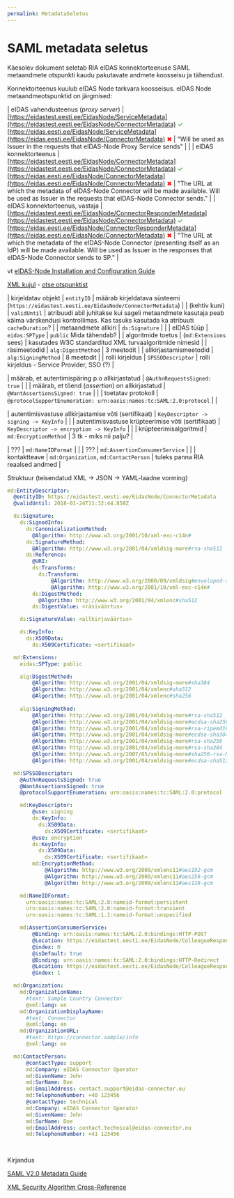 ```yaml
---
permalink: MetadataSeletus
---
```


# SAML metadata seletus

Käesolev dokument seletab RIA eIDAS konnektorteenuse SAML metaandmete otspunkti kaudu pakutavate andmete koosseisu ja tähendust.

Konnektorteenus kuulub eIDAS Node tarkvara koosseisus. eIDAS Node metaandmeotspunktid on järgmised:

| eIDAS vahendusteenus (_proxy server_) | [https://eidastest.eesti.ee/EidasNode/ServiceMetadata](https://eidastest.eesti.ee/EidasNode/ConnectorMetadata) <span style='color:green;'>&#10003;</span><br> [https://eidas.eesti.ee/EidasNode/ServiceMetadata](https://eidas.eesti.ee/EidasNode/ConnectorMetadata) <span style='color:red;'>&#10006;</span> | "Will be used as Issuer in the requests that eIDAS-Node Proxy Service sends" |
|
| eIDAS konnektorteenus | [https://eidastest.eesti.ee/EidasNode/ConnectorMetadata](https://eidastest.eesti.ee/EidasNode/ConnectorMetadata) <span style='color:green;'>&#10003;</span><br> [https://eidas.eesti.ee/EidasNode/ConnectorMetadata](https://eidas.eesti.ee/EidasNode/ConnectorMetadata) <span style='color:red;'>&#10006;</span> | "The URL at which the metadata of eIDAS-Node Connector will be made available. Will be used as 
Issuer in the requests that eIDAS-Node Connector sends." |
| eIDAS konnektorteenus, vastaja | [https://eidastest.eesti.ee/EidasNode/ConnectorResponderMetadata](https://eidastest.eesti.ee/EidasNode/ConnectorMetadata) <span style='color:green;'>&#10003;</span><br> [https://eidas.eesti.ee/EidasNode/ConnectorResponderMetadata](https://eidas.eesti.ee/EidasNode/ConnectorMetadata) <span style='color:red;'>&#10006;</span> | "The URL at which the metadata of the eIDAS-Node Connector (presenting itself as an IdP) will be made available. Will be used as Issuer in the responses that eIDAS-Node Connector sends to SP." |

vt [eIDAS-Node Installation and Configuration Guide](https://ec.europa.eu/cefdigital/wiki/display/CEFDIGITAL/eIDAS-Node+-+Current+release?preview=/46992189/52603174/eIDAS-Node%20Installation%20and%20Configuration%20Guide.pdf)

[XML kujul](files/SAML-Metadata.xml) - [otse otspunktist](https://eidastest.eesti.ee/EidasNode/ConnectorMetadata)

| kirjeldatav objekt | `entityID` | määrab kirjeldatava süsteemi (`https://eidastest.eesti.ee/EidasNode/ConnectorMetadata`) |
| (kehtiv kuni) | `validUntil` |  atribuudi abil juhitakse kui sageli metaandmete kasutaja peab käima värskendusi kontrollimas. Kas tasuks kasutada ka atribuuti `cacheDuration`? |
| metaandmete allkiri | `ds:Signature` |  |
| eIDAS tüüp | `eidas:SPType` | `public` Mida tähendab? |
| algoritmide toetus | (`md:Extensions` sees) | kasutades W3C standarditud XML turvaalgoritmide nimesid |
| räsimeetodid | `alg:DigestMethod` | 3 meetodit |
| allkirjastamismeetodid | `alg:SigningMethod` | 8 meetodit |
| rolli kirjeldus | `SPSSODescriptor` | rolli kirjeldus - Service Provider, SSO (?) |


| määrab, et autentimispäring p.o allkirjastatud | `@AuthnRequestsSigned: true` | |
| määrab, et tõend (_assertion_) on allkirjastatud | `@WantAssertionsSigned: true` | |
| toetatav protokoll | `@protocolSupportEnumeration: urn:oasis:names:tc:SAML:2.0:protocol` | |

| autentimisvastuse allkirjastamise võti (sertifikaat)  | `KeyDescriptor -> signing -> KeyInfo` | |
| autentimisvastuse krüpteerimise võti (sertifikaat)  | `KeyDescriptor -> encryption -> KeyInfo` | |
| krüpteerimisalgoritmid | `md:EncryptionMethod` | 3 tk - miks nii palju? |

| ??? | `md:NameIDFormat` | |
| ??? | `md:AssertionConsumerService` | |
| kontaktteave | `md:Organization`, `md:ContactPerson` | tuleks panna RIA reaalsed andmed |


Struktuur (teisendatud XML -> JSON -> YAML-laadne vorming)

```yaml
md:EntityDescriptor: 
  @entityID: https://eidastest.eesti.ee/EidasNode/ConnectorMetadata
  @validUntil: 2018-01-24T11:32:44.858Z

  ds:Signature: 
    ds:SignedInfo: 
      ds:CanonicalizationMethod: 
        @Algorithm: http://www.w3.org/2001/10/xml-exc-c14n#
      ds:SignatureMethod: 
        @Algorithm: http://www.w3.org/2001/04/xmldsig-more#rsa-sha512
      ds:Reference: 
        @URI: 
        ds:Transforms: 
          ds:Transform: 
              @Algorithm: http://www.w3.org/2000/09/xmldsig#enveloped-signature
              @Algorithm: http://www.w3.org/2001/10/xml-exc-c14n#
        ds:DigestMethod: 
          @Algorithm: http://www.w3.org/2001/04/xmlenc#sha512
        ds:DigestValue: <räsiväärtus>

    ds:SignatureValue: <allkirjaväärtus>

    ds:KeyInfo: 
      ds:X509Data: 
        ds:X509Certificate: <sertifikaat>

  md:Extensions: 
    eidas:SPType: public

    alg:DigestMethod: 
        @Algorithm: http://www.w3.org/2001/04/xmldsig-more#sha384
        @Algorithm: http://www.w3.org/2001/04/xmlenc#sha512
        @Algorithm: http://www.w3.org/2001/04/xmlenc#sha256
    
    alg:SigningMethod: 
        @Algorithm: http://www.w3.org/2001/04/xmldsig-more#rsa-sha512
        @Algorithm: http://www.w3.org/2001/04/xmldsig-more#ecdsa-sha256
        @Algorithm: http://www.w3.org/2001/04/xmldsig-more#rsa-ripemd160
        @Algorithm: http://www.w3.org/2001/04/xmldsig-more#ecdsa-sha384
        @Algorithm: http://www.w3.org/2001/04/xmldsig-more#rsa-sha256
        @Algorithm: http://www.w3.org/2001/04/xmldsig-more#rsa-sha384
        @Algorithm: http://www.w3.org/2007/05/xmldsig-more#sha256-rsa-MGF1
        @Algorithm: http://www.w3.org/2001/04/xmldsig-more#ecdsa-sha512

  md:SPSSODescriptor: 
    @AuthnRequestsSigned: true
    @WantAssertionsSigned: true
    @protocolSupportEnumeration: urn:oasis:names:tc:SAML:2.0:protocol

    md:KeyDescriptor: 
        @use: signing
        ds:KeyInfo: 
          ds:X509Data: 
            ds:X509Certificate: <sertifikaat>
        @use: encryption
        ds:KeyInfo: 
          ds:X509Data: 
            ds:X509Certificate: <sertifikaat>
        md:EncryptionMethod: 
            @Algorithm: http://www.w3.org/2009/xmlenc11#aes192-gcm
            @Algorithm: http://www.w3.org/2009/xmlenc11#aes256-gcm
            @Algorithm: http://www.w3.org/2009/xmlenc11#aes128-gcm

    md:NameIDFormat: 
      urn:oasis:names:tc:SAML:2.0:nameid-format:persistent
      urn:oasis:names:tc:SAML:2.0:nameid-format:transient
      urn:oasis:names:tc:SAML:1.1:nameid-format:unspecified

    md:AssertionConsumerService: 
        @Binding: urn:oasis:names:tc:SAML:2.0:bindings:HTTP-POST
        @Location: https://eidastest.eesti.ee/EidasNode/ColleagueResponse
        @index: 0
        @isDefault: true
        @Binding: urn:oasis:names:tc:SAML:2.0:bindings:HTTP-Redirect
        @Location: https://eidastest.eesti.ee/EidasNode/ColleagueResponse
        @index: 1

  md:Organization: 
    md:OrganizationName: 
      #text: Sample Country Connector
      @xml:lang: en
    md:OrganizationDisplayName: 
      #text: Connector
      @xml:lang: en
    md:OrganizationURL: 
      #text: https://connector.sample/info
      @xml:lang: en

  md:ContactPerson: 
      @contactType: support
      md:Company: eIDAS Connector Operator
      md:GivenName: John
      md:SurName: Doe
      md:EmailAddress: contact.support@eidas-connector.eu
      md:TelephoneNumber: +40 123456
      @contactType: technical
      md:Company: eIDAS Connector Operator
      md:GivenName: John
      md:SurName: Doe
      md:EmailAddress: contact.technical@eidas-connector.eu
      md:TelephoneNumber: +41 123456

      
```

Kirjandus

[SAML V2.0 Metadata Guide](https://www.oasis-open.org/committees/download.php/51890/SAML%20MD%20simplified%20overview.pdf)

[XML Security Algorithm Cross-Reference](https://www.w3.org/TR/xmlsec-algorithms/)
